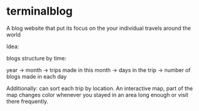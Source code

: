 # terminalblog
A blog website that put its focus on the your individual travels around the world

Idea: 

blogs structure by time: 

year -> month -> trips made in this month -> days in the trip -> number of blogs made in each day

Additionally: can sort each trip by location. An interactive map, part of the map changes color whenever you stayed in an area long enough or visit there frequently. 
